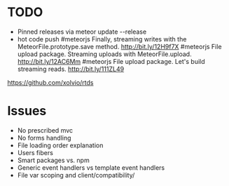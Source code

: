 TODO
=====
* Pinned releases via meteor update --release
* hot code push
#meteorjs Finally, streaming writes with the MeteorFile.prototype.save method. http://bit.ly/12H9f7X 
#meteorjs File upload package. Streaming uploads with MeteorFile.upload. http://bit.ly/12AC6Mm 
#meteorjs File upload package. Let's build streaming reads. http://bit.ly/111ZL49 

https://github.com/xolvio/rtds

Issues
=======
* No prescribed mvc
* No forms handling
* File loading order explanation
* Users fibers
* Smart packages vs. npm
* Generic event handlers vs template event handlers
* File var scoping and client/compatibility/